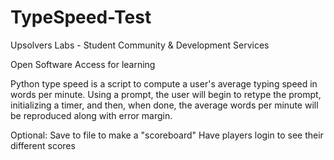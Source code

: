 # TypeSpeed-Test

Upsolvers Labs - Student Community & Development Services

Open Software Access for learning

Python type speed is a script to compute a user's average typing speed in words per minute. Using a prompt, the user will begin to retype the
prompt, initializing a timer, and then, when done, the average words per minute will be reproduced along with error margin. 

Optional:
	Save to file to make a "scoreboard"
	Have players login to see their different scores
